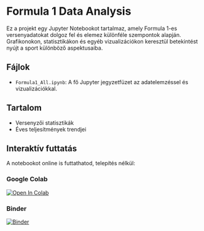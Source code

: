 # Formula 1 Data Analysis

Ez a projekt egy Jupyter Notebookot tartalmaz, amely Formula 1-es versenyadatokat dolgoz fel és elemez különféle szempontok alapján. Grafikonokon, statisztikákon és egyéb vizualizációkon keresztül betekintést nyújt a sport különböző aspektusaiba.

## Fájlok

- `Formula1_All.ipynb`: A fő Jupyter jegyzetfüzet az adatelemzéssel és vizualizációkkal.

## Tartalom

- Versenyzői statisztikák
- Éves teljesítmények trendjei

## Interaktív futtatás

A notebookot online is futtathatod, telepítés nélkül:

### Google Colab
[![Open In Colab](https://colab.research.google.com/assets/colab-badge.svg)](https://colab.research.google.com/github/HolikGellert/formula1-analysis/blob/main/Formula1_All.ipynb)

### Binder
[![Binder](https://mybinder.org/badge_logo.svg)](https://mybinder.org/v2/gh/HolikGellert/formula1-analysis/HEAD?filepath=Formula1_All.ipynb)
